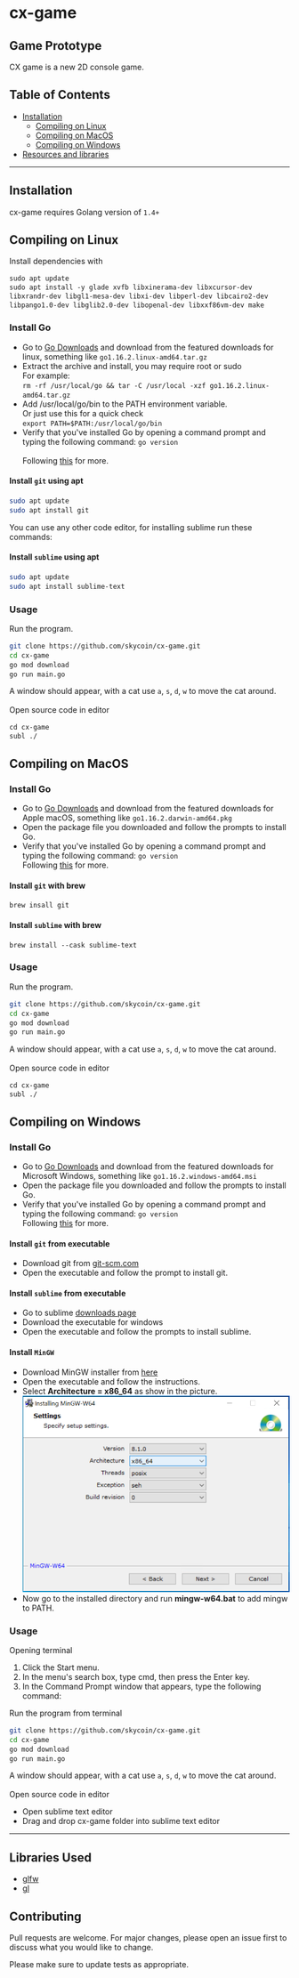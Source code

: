 # cx-game
Game Prototype
---

CX game is a new 2D console game.

## Table of Contents

   * [Installation](#installation)
      * [Compiling on Linux](#compiling-on-linux)
      * [Compiling on MacOS](#compiling-on-macos)
      * [Compiling on Windows](#compiling-on-windows)
   * [Resources and libraries](#libraries-used)

---
## Installation
cx-game requires Golang version of `1.4+`

## Compiling on Linux
Install dependencies with
```
sudo apt update
sudo apt install -y glade xvfb libxinerama-dev libxcursor-dev libxrandr-dev libgl1-mesa-dev libxi-dev libperl-dev libcairo2-dev libpango1.0-dev libglib2.0-dev libopenal-dev libxxf86vm-dev make

```
### Install Go
* Go to [Go Downloads](https://golang.org/dl/) and download from the featured downloads for linux, something like `go1.16.2.linux-amd64.tar.gz`
* Extract the archive and install, you may require root or sudo \
For example: \
   ```rm -rf /usr/local/go && tar -C /usr/local -xzf go1.16.2.linux-amd64.tar.gz```
* Add /usr/local/go/bin to the PATH environment variable. \
Or just use this for a quick check \
```export PATH=$PATH:/usr/local/go/bin```
* Verify that you've installed Go by opening a command prompt and typing the following command: `go version`\
\
Following [this](https://golang.org/doc/install) for more.

#### Install `git` using apt

```bash
sudo apt update
sudo apt install git
```
You can use any other code editor, for installing sublime run these commands:
#### Install `sublime` using apt
```bash
sudo apt update
sudo apt install sublime-text
```

### Usage
Run the program.
```bash
git clone https://github.com/skycoin/cx-game.git
cd cx-game
go mod download
go run main.go
```
A window should appear, with a cat use `a`, `s`, `d`, `w` to move the cat around.\
\
Open source code in editor
```!bash
cd cx-game
subl ./
```

## Compiling on MacOS
### Install Go
* Go to [Go Downloads][golang] and download from the featured downloads for Apple macOS, something like `go1.16.2.darwin-amd64.pkg`
* Open the package file you downloaded and follow the prompts to install Go.
* Verify that you've installed Go by opening a command prompt and typing the following command: `go version`\
Following [this](https://golang.org/doc/install) for more.

#### Install `git` with brew

```!bash
brew insall git
```

#### Install `sublime` with brew
```!bash
brew install --cask sublime-text
```

### Usage
Run the program.
```bash
git clone https://github.com/skycoin/cx-game.git
cd cx-game
go mod download
go run main.go
```
A window should appear, with a cat use `a`, `s`, `d`, `w` to move the cat around.\
\
Open source code in editor
```!bash
cd cx-game
subl ./
```

## Compiling on Windows
### Install Go
* Go to [Go Downloads][golang] and download from the featured downloads for Microsoft Windows, something like `go1.16.2.windows-amd64.msi`
* Open the package file you downloaded and follow the prompts to install Go.
* Verify that you've installed Go by opening a command prompt and typing the following command: `go version`\
Following [this](https://golang.org/doc/install) for more.

#### Install `git` from executable
* Download git from [git-scm.com][git-scm]
* Open the executable and follow the prompt to install git.

#### Install `sublime` from executable
* Go to sublime [downloads page][sublimetext]
* Download the executable for windows
* Open the executable and follow the prompts to install sublime.

#### Install `MinGW`
* Download MinGW installer from [here][mingw_online]
* Open the executable and follow the instructions.
* Select **Architecture = x86_64** as show in the picture. ![Alt Text](.github\images\mingw.png)
* Now go to the installed directory and run **mingw-w64.bat** to add mingw to PATH.

### Usage
Opening terminal
1. Click the Start menu.
2. In the menu's search box, type cmd, then press the Enter key.
3. In the Command Prompt window that appears, type the following command:

Run the program from terminal
```bash
git clone https://github.com/skycoin/cx-game.git
cd cx-game
go mod download
go run main.go
```
A window should appear, with a cat use `a`, `s`, `d`, `w` to move the cat around.\
\
Open source code in editor
* Open sublime text editor
* Drag and drop cx-game folder into sublime text editor

---

## Libraries Used

- [glfw](github.com/go-gl/glfw/v3.3/glfw)
- [gl](github.com/go-gl/gl/v2.1/gl)



## Contributing
Pull requests are welcome. For major changes, please open an issue first to discuss what you would like to change.

Please make sure to update tests as appropriate.

<!-- Links -->
<!-- Usage: [Your text][link variable] -->
[golang]:https://golang.org/dl/
[git-scm]:https://git-scm.com/download/win
[sublimetext]:https://www.sublimetext.com/3
[mingw_online]:https://sourceforge.net/projects/mingw-w64/files/Toolchains%20targetting%20Win32/Personal%20Builds/mingw-builds/installer/mingw-w64-install.exe
